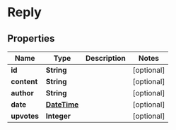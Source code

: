 
# Reply

## Properties
Name | Type | Description | Notes
------------ | ------------- | ------------- | -------------
**id** | **String** |  |  [optional]
**content** | **String** |  |  [optional]
**author** | **String** |  |  [optional]
**date** | [**DateTime**](DateTime.md) |  |  [optional]
**upvotes** | **Integer** |  |  [optional]



